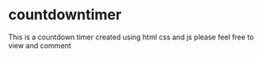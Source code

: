 # countdowntimer
This is a countdown timer created using html css and js
please feel free to view and comment
